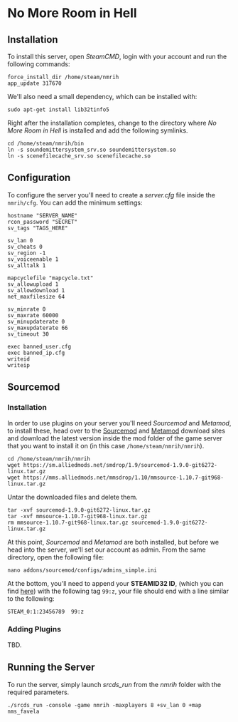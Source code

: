 # No More Room in Hell

## Installation

To install this server, open *SteamCMD*, login with your account and run the following commands:

    force_install_dir /home/steam/nmrih
    app_update 317670

We'll also need a small dependency, which can be installed with:

    sudo apt-get install lib32tinfo5

Right after the installation completes, change to the directory where *No More Room in Hell* is installed and add the following symlinks.

    cd /home/steam/nmrih/bin
    ln -s soundemittersystem_srv.so soundemittersystem.so
    ln -s scenefilecache_srv.so scenefilecache.so

## Configuration

To configure the server you'll need to create a *server.cfg* file inside the `nmrih/cfg`. You can add the minimum settings:

    hostname "SERVER_NAME"
    rcon_password "SECRET"
    sv_tags "TAGS_HERE"

    sv_lan 0
    sv_cheats 0
    sv_region -1
    sv_voiceenable 1
    sv_alltalk 1

    mapcyclefile "mapcycle.txt"
    sv_allowupload 1
    sv_allowdownload 1
    net_maxfilesize 64

    sv_minrate 0
    sv_maxrate 60000
    sv_minupdaterate 0
    sv_maxupdaterate 66
    sv_timeout 30

    exec banned_user.cfg
    exec banned_ip.cfg
    writeid
    writeip

## Sourcemod

### Installation

In order to use plugins on your server you'll need *Sourcemod* and *Metamod*, to install these, head over to the [Sourcemod](https://www.sourcemod.net/downloads.php?branch=stable) and [Metamod](https://www.sourcemm.net/downloads.php?branch=stable) download sites and download the latest version inside the mod folder of the game server that you want to install it on (in this case `/home/steam/nmrih/nmrih`).

    cd /home/steam/nmrih/nmrih
    wget https://sm.alliedmods.net/smdrop/1.9/sourcemod-1.9.0-git6272-linux.tar.gz
    wget https://mms.alliedmods.net/mmsdrop/1.10/mmsource-1.10.7-git968-linux.tar.gz

Untar the downloaded files and delete them.

    tar -xvf sourcemod-1.9.0-git6272-linux.tar.gz
    tar -xvf mmsource-1.10.7-git968-linux.tar.gz
    rm mmsource-1.10.7-git968-linux.tar.gz sourcemod-1.9.0-git6272-linux.tar.gz

At this point, *Sourcemod* and *Metamod* are both installed, but before we head into the server, we'll set our account as admin. From the same directory, open the following file:

    nano addons/sourcemod/configs/admins_simple.ini

At the bottom, you'll need to append your **STEAMID32 ID**, (which you can find [here](https://steamidfinder.com/)) with the following tag `99:z`, your file should end with a line similar to the following:

    STEAM_0:1:23456789  99:z

### Adding Plugins

TBD.

## Running the Server

To run the server, simply launch *srcds_run* from the *nmrih* folder with the required parameters.

    ./srcds_run -console -game nmrih -maxplayers 8 +sv_lan 0 +map nms_favela
